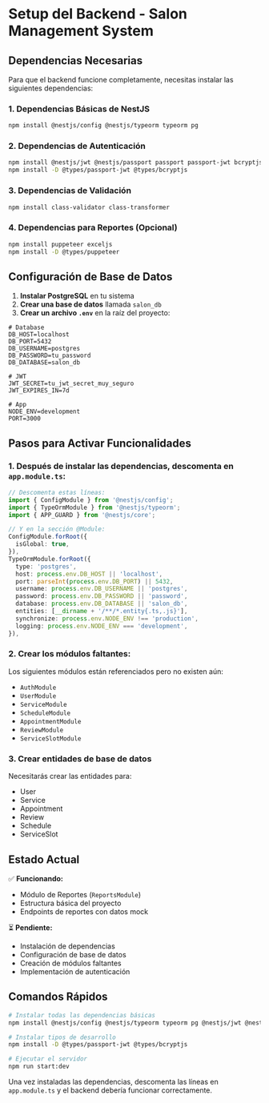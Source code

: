 # Setup del Backend - Salon Management System

## Dependencias Necesarias

Para que el backend funcione completamente, necesitas instalar las siguientes dependencias:

### 1. Dependencias Básicas de NestJS
```bash
npm install @nestjs/config @nestjs/typeorm typeorm pg
```

### 2. Dependencias de Autenticación
```bash
npm install @nestjs/jwt @nestjs/passport passport passport-jwt bcryptjs
npm install -D @types/passport-jwt @types/bcryptjs
```

### 3. Dependencias de Validación
```bash
npm install class-validator class-transformer
```

### 4. Dependencias para Reportes (Opcional)
```bash
npm install puppeteer exceljs
npm install -D @types/puppeteer
```

## Configuración de Base de Datos

1. **Instalar PostgreSQL** en tu sistema
2. **Crear una base de datos** llamada `salon_db`
3. **Crear un archivo `.env`** en la raíz del proyecto:

```env
# Database
DB_HOST=localhost
DB_PORT=5432
DB_USERNAME=postgres
DB_PASSWORD=tu_password
DB_DATABASE=salon_db

# JWT
JWT_SECRET=tu_jwt_secret_muy_seguro
JWT_EXPIRES_IN=7d

# App
NODE_ENV=development
PORT=3000
```

## Pasos para Activar Funcionalidades

### 1. Después de instalar las dependencias, descomenta en `app.module.ts`:

```typescript
// Descomenta estas líneas:
import { ConfigModule } from '@nestjs/config';
import { TypeOrmModule } from '@nestjs/typeorm';
import { APP_GUARD } from '@nestjs/core';

// Y en la sección @Module:
ConfigModule.forRoot({
  isGlobal: true,
}),
TypeOrmModule.forRoot({
  type: 'postgres',
  host: process.env.DB_HOST || 'localhost',
  port: parseInt(process.env.DB_PORT) || 5432,
  username: process.env.DB_USERNAME || 'postgres',
  password: process.env.DB_PASSWORD || 'password',
  database: process.env.DB_DATABASE || 'salon_db',
  entities: [__dirname + '/**/*.entity{.ts,.js}'],
  synchronize: process.env.NODE_ENV !== 'production',
  logging: process.env.NODE_ENV === 'development',
}),
```

### 2. Crear los módulos faltantes:

Los siguientes módulos están referenciados pero no existen aún:
- `AuthModule`
- `UserModule` 
- `ServiceModule`
- `ScheduleModule`
- `AppointmentModule`
- `ReviewModule`
- `ServiceSlotModule`

### 3. Crear entidades de base de datos

Necesitarás crear las entidades para:
- User
- Service
- Appointment
- Review
- Schedule
- ServiceSlot

## Estado Actual

✅ **Funcionando:**
- Módulo de Reportes (`ReportsModule`)
- Estructura básica del proyecto
- Endpoints de reportes con datos mock

⏳ **Pendiente:**
- Instalación de dependencias
- Configuración de base de datos
- Creación de módulos faltantes
- Implementación de autenticación

## Comandos Rápidos

```bash
# Instalar todas las dependencias básicas
npm install @nestjs/config @nestjs/typeorm typeorm pg @nestjs/jwt @nestjs/passport passport passport-jwt bcryptjs class-validator class-transformer

# Instalar tipos de desarrollo
npm install -D @types/passport-jwt @types/bcryptjs

# Ejecutar el servidor
npm run start:dev
```

Una vez instaladas las dependencias, descomenta las líneas en `app.module.ts` y el backend debería funcionar correctamente.
